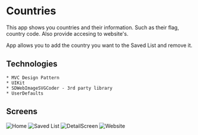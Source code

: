 # Countries



This app shows you countries and their information. Such as their flag, country code. Also provide accesing to website's.
    
    
   App allows you to add the country you want to the Saved List and remove it.
    
    
## Technologies  

    * MVC Design Pattern
    * UIKit
    * SDWebImageSVGCoder - 3rd party library
    * UserDefaults


## Screens


![Home](https://user-images.githubusercontent.com/102283100/194711082-81a18883-05b3-45f5-b283-cee9140d81c9.png)
![Saved List](https://user-images.githubusercontent.com/102283100/194711089-8a9b719d-5a84-42f3-9d99-8827acc77efa.png)
![DetailScreen](https://user-images.githubusercontent.com/102283100/194711084-e2a29215-9e98-43b1-801f-97397b71b8bb.png)
![Website](https://user-images.githubusercontent.com/102283100/194711086-dde32b26-9153-4b91-b91c-cc4f1c08aeaa.png)


